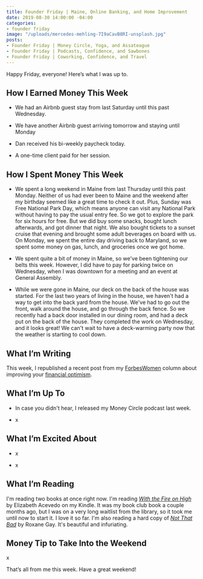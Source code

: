 ```yaml
---
title: Founder Friday | Maine, Online Banking, and Home Improvement
date: 2019-08-30 14:00:00 -04:00
categories:
- founder friday
image: "/uploads/mercedes-mehling-7I9aCavB8RI-unsplash.jpg"
posts:
- Founder Friday | Money Circle, Yoga, and Assateague
- Founder Friday | Podcasts, Confidence, and Sawbones
- Founder Friday | Coworking, Confidence, and Travel
---
```


Happy Friday, everyone! Here’s what I was up to.

## How I Earned Money This Week

* We had an Airbnb guest stay from last Saturday until this past Wednesday.

* We have another Airbnb guest arriving tomorrow and staying until Monday

* Dan received his bi-weekly paycheck today.

* A one-time client paid for her session.

## **How I Spent Money This Week**

* We spent a long weekend in Maine from last Thursday until this past Monday. Neither of us had ever been to Maine and the weekend after my birthday seemed like a great time to check it out. Plus, Sunday was Free National Park Day, which means anyone can visit any National Park without having to pay the usual entry fee. So we got to explore the park for six hours for free. But we did buy some snacks, bought lunch afterwards, and got dinner that night. We also bought tickets to a sunset cruise that evening and brought some adult beverages on board with us. On Monday, we spent the entire day driving back to Maryland, so we spent some money on gas, lunch, and groceries once we got home.

* We spent quite a bit of money in Maine, so we've been tightening our belts this week. However, I did have to pay for parking twice on Wednesday, when I was downtown for a meeting and an event at General Assembly.

* While we were gone in Maine, our deck on the back of the house was started. For the last two years of living in the house, we haven't had a way to get into the back yard from the house. We've had to go out the front, walk around the house, and go through the back fence. So we recently had a back door installed in our dining room, and had a deck put on the back of the house. They completed the work on Wednesday, and it looks great! We can't wait to have a deck-warming party now that the weather is starting to cool down. 

## **What I’m Writing**

This week, I republished a recent post from my [ForbesWomen](https://www.forbes.com/sites/maggiegermano) column about improving your [financial optimism](https://www.maggiegermano.com/blog/how-women-can-improve-their-financial-optimism-despite-growing-anxieties/). 

## **What I’m Up To**

* In case you didn't hear, I released my Money Circle podcast last week. 

* x

## **What I’m Excited About**

* x

* x

## **What I’m Reading**

I'm reading two books at once right now. I'm reading *[With the Fire on High](https://www.goodreads.com/book/show/38739562-with-the-fire-on-high)* by Elizabeth Acevedo on my Kindle. It was my book club book a couple months ago, but I was on a very long waitlist from the library, so it took me until now to start it. I love it so far. I'm also reading a hard copy of *[Not That Bad](https://www.goodreads.com/book/show/35068524-not-that-bad)* by Roxane Gay. It's beautiful and infuriating. 

## **Money Tip to Take Into the Weekend**

x

That’s all from me this week. Have a great weekend!